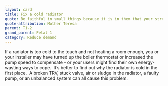 ```yaml
---
layout: card
title: Fix a cold radiator
quote: Be faithful in small things because it is in them that your strength lies.
quote-attribution: Mother Teresa
parent: T1-2
grand_parent: Petal 1
category: Reduce demand
---
```


If a radiator is too cold to the touch and not heating a room enough, you or your installer may have turned up the boiler thermostat or increased the pump speed to compensate - or your users might find their own energy-wasting ways to cope.  It’s better to find out why the radiator is cold in the first place.  A broken TRV, stuck valve, air or sludge in the radiator, a faulty pump, or an unbalanced system can all cause this problem.
